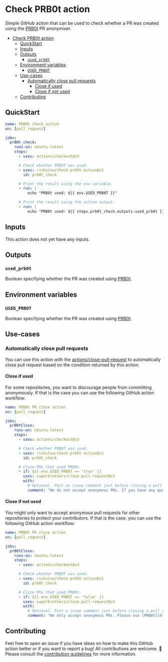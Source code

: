 # Check PRB0t action <!-- omit in toc -->

Simple GitHub action that can be used to check whether a PR was created using the [PRB0t](https://github.com/PRB0t/PRB0t) PR anonymiser.

- [Check PRB0t action](#check-prb0t-action)
  - [QuickStart](#quickstart)
  - [Inputs](#inputs)
  - [Outputs](#outputs)
    - [`used_prb0t`](#used_prb0t)
  - [Environment variables](#environment-variables)
    - [`USED_PRBOT`](#used_prbot)
  - [Use-cases](#use-cases)
    - [Automatically close pull requests](#automatically-close-pull-requests)
      - [Close if used](#close-if-used)
      - [Close if not used](#close-if-not-used)
  - [Contributing](#contributing)

## QuickStart

```yml
name: PRB0t check action
on: [pull_request]

jobs:
  prB0t_check:
    runs-on: ubuntu-latest
    steps:
      - uses: actions/checkout@v3

      # Check whether PRB0T was used.
      - uses: rickstaa/check-prb0t-action@v1
        id: prb0t_check

      # Print the result using the env variable.
      - run: |
          echo "PRB0t used: ${{ env.USED_PRB0T }}"

      # Print the result using the action output.
      - run: |
          echo "PRB0t used: ${{ steps.prb0t_check.outputs.used_prb0t }}"
```

## Inputs

This action does not yet have any inputs.

## Outputs

### `used_prb0t`

Boolean specifying whether the PR was created using [PRB0t](https://github.com/PRB0t/PRB0t).

## Environment variables

### `USED_PRBOT`

Boolean specifying whether the PR was created using [PRB0t](https://github.com/PRB0t/PRB0t).

## Use-cases

### Automatically close pull requests

You can use this action with the [actions/close-pull-request](https://github.com/marketplace/actions/close-pull-request) to automatically close pull request based on the condition returned by this action.

#### Close if used

For some repositories, you want to discourage people from committing anonymously. If that is the case you can use the following GitHub action workflow:

```yml
name: PRB0t PR close action
on: [pull_request]

jobs:
  prB0tClose:
    runs-on: ubuntu-latest
    steps:
      - uses: actions/checkout@v3

      # Check whether PRB0T was used.
      - uses: rickstaa/check-prb0t-action@v1
        id: prb0t_check

      # Close PRs that used PRB0t.
      - if: ${{ env.USED_PRB0T == 'true' }}
        uses: superbrothers/close-pull-request@v3
        with:
          # Optional. Post an issue comment just before closing a pull request.
          comment: "We do not accept anonymous PRs. If you have any questions, please feel free to contact us."
```

#### Close if not used

You might only want to accept anonymous pull requests for other repositories to protect your contributors. If that is the case, you can use the following GitHub action workflow:

```yml
name: PRB0t PR close action
on: [pull_request]

jobs:
  prB0tClose:
    runs-on: ubuntu-latest
    steps:
      - uses: actions/checkout@v3

      # Check whether PRB0T was used.
      - uses: rickstaa/check-prb0t-action@v1
        id: prb0t_check

      # Close PRs that used PRB0t.
      - if: ${{ env.USED_PRB0T == 'false' }}
        uses: superbrothers/close-pull-request@v3
        with:
          # Optional. Post a issue comment just before closing a pull request.
          comment: "We only accept anonymous PRs. Please use [PRB0t](https://github.com/PRB0t/PRB0t) for creating your PR."
```

## Contributing

Feel free to open an issue if you have ideas on how to make this GitHub action better or if you want to report a bug! All contributions are welcome. :rocket: Please consult the [contribution guidelines](CONTRIBUTING.md) for more information.
